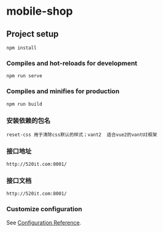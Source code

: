  # mobile-shop 

## Project setup
```
npm install  
```

### Compiles and hot-reloads for development
```
npm run serve
```

### Compiles and minifies for production
```
npm run build
```
### 安装依赖的包名
```
reset-css 用于清除css默认的样式；vant2  适合vue2的vantUI框架
```
### 接口地址
```
http://520it.com:8001/
```
### 接口文档
```
http://520it.com:8001/
```


### Customize configuration
See [Configuration Reference](https://cli.vuejs.org/config/).
